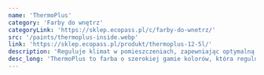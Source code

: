```yaml
---
name: 'ThermoPlus'
category: 'Farby do wnętrz'
categoryLink: 'https://sklep.ecopass.pl/c/farby-do-wnetrz/'
src: '/paints/thermoplus-inside.webp'
link: 'https://sklep.ecopass.pl/produkt/thermoplus-12-5l/'
description: 'Reguluje klimat w pomieszczeniach, zapewniając optymalną temperaturę, wilgotność i akustykę.'
desc_long: 'ThermoPlus to farba o szerokiej gamie kolorów, która reguluje klimat w pomieszczeniach, zapewniając optymalną temperaturę, wilgotność i akustykę. Dzięki antyelektrostatycznemu działaniu, ogranicza osadzanie się kurzu i nikotyny na powierzchniach ścian. Jest przyjazna dla środowiska i wydłuża interwały remontowe. Może być stosowana w budynkach użyteczności publicznej, hotelach, restauracjach oraz w domu.'
---
```

